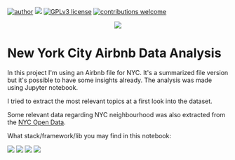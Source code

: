 [![author](https://img.shields.io/badge/author-herculìsḧ-red.svg)](https://www.linkedin.com/in/herculeshamanaka) [![](https://img.shields.io/badge/python-3.7+-blue.svg)](https://www.python.org/downloads/release/python-365/) [![GPLv3 license](https://img.shields.io/badge/License-GPLv3-blue.svg)](http://perso.crans.org/besson/LICENSE.html) [![contributions welcome](https://img.shields.io/badge/contributions-welcome-brightgreen.svg?style=flat)](https://github.com/carlosfab/data_science/issues)

<p align="center">
  <img src="img/statue-liberty-new-york-city-skyline-usa.jpg" />
</p>

# New York City Airbnb Data Analysis
In this project I'm using an Airbnb file for NYC. It's a summarized file version but it's possible to have some insights already. The analysis was made using Jupyter notebook.

I tried to extract the most relevant topics at a first look into the dataset.

Some relevant data regarding NYC neighbourhood was also extracted from the [NYC Open Data](https://opendata.cityofnewyork.us/). 

What stack/framework/lib you may find in this notebook:
<div>  
  <img src="https://img.shields.io/badge/Python-FFD43B?style=for-the-badge&logo=python&logoColor=blue" />
  <img src="https://img.shields.io/badge/Pandas-2C2D72?style=for-the-badge&logo=pandas&logoColor=white" />
  <img src="https://img.shields.io/badge/Jupyter-F37626.svg?&style=for-the-badge&logo=Jupyter&logoColor=white" />
  <img src="https://img.shields.io/badge/Leaflet-199900?style=for-the-badge&logo=Leaflet&logoColor=white" />
</div>  
